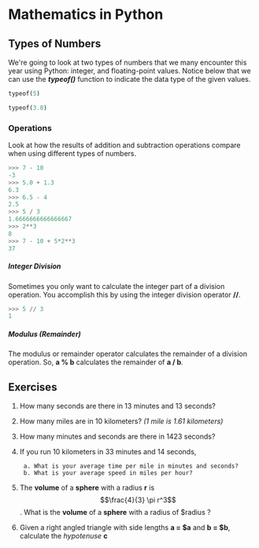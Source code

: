 # Mathematics in Python

## Types of Numbers

We're going to look at two types of numbers that we many encounter this year using Python:  integer, and floating-point values.  Notice below that we can use the **_typeof()_** function to indicate the data type of the given values.

```python
typeof(5)
```

```python
typeof(3.0)
```

### Operations

Look at how the results of addition and subtraction operations compare when using different types of numbers.

```python
>>> 7 - 10
-3
>>> 5.0 + 1.3
6.3
>>> 6.5 - 4
2.5
>>> 5 / 3
1.6666666666666667
>>> 2**3
8
>>> 7 - 10 + 5*2**3
37
```

##### Integer Division
Sometimes you only want to calculate the integer part of a division operation.  You accomplish this by using the integer division operator **//**.

```python
>>> 5 // 3
1
```

##### Modulus _(Remainder)_
The modulus or remainder operator calculates the remainder of a division operation.  So, **a % b** calculates the remainder of **a / b**.

## Exercises

1. How many seconds are there in 13 minutes and 13 seconds?

2. How many miles are in 10 kilometers? _(1 mile is 1.61 kilometers)_

3. How many minutes and seconds are there in 1423 seconds?

4. If you run 10 kilometers in 33 minutes and 14 seconds,

		a. What is your average time per mile in minutes and seconds?
		b. What is your average speed in miles per hour?
    
5. The **volume** of a **sphere** with a radius **r** is $$\frac{4}{3} \pi r^3$$.  What is the **volume** of a **sphere** with a radius of $radius ?

6.  Given a right angled triangle with side lengths **a = $a** and **b = $b**, calculate the _hypotenuse_ **c**
